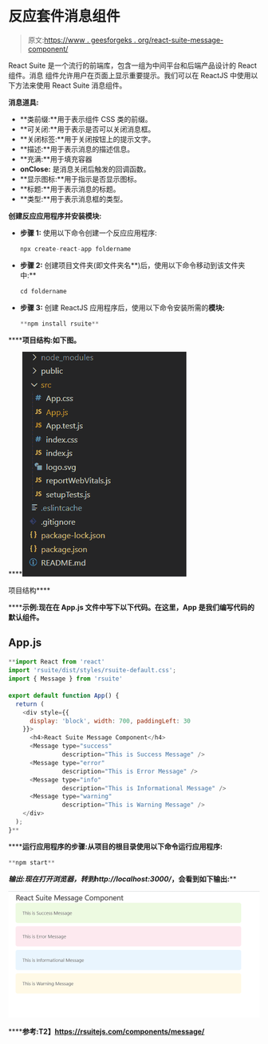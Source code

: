 # 反应套件消息组件

> 原文:[https://www . geesforgeks . org/react-suite-message-component/](https://www.geeksforgeeks.org/react-suite-message-component/)

React Suite 是一个流行的前端库，包含一组为中间平台和后端产品设计的 React 组件。消息  组件允许用户在页面上显示重要提示。我们可以在 ReactJS 中使用以下方法来使用 React Suite 消息组件。

**消息道具:**

*   **类前缀:**用于表示组件 CSS 类的前缀。
*   **可关闭:**用于表示是否可以关闭消息框。
*   **关闭标签:**用于关闭按钮上的提示文字。
*   **描述:**用于表示消息的描述信息。
*   **充满:**用于填充容器
*   **onClose:** 是消息关闭后触发的回调函数。
*   **显示图标:**用于指示是否显示图标。
*   **标题:**用于表示消息的标题。
*   **类型:**用于表示消息框的类型。

**创建反应应用程序并安装模块:**

*   **步骤 1:** 使用以下命令创建一个反应应用程序:

    ```jsx
    npx create-react-app foldername
    ```

*   **步骤 2:** 创建项目文件夹(即文件夹名**)后，使用以下命令移动到该文件夹中:**

    ```jsx
    cd foldername
    ```

*   **步骤 3:** 创建 ReactJS 应用程序后，使用以下命令安装所需的****模块:****

    ```jsx
    **npm install rsuite**
    ```

******项目结构:**如下图。****

****![](img/f04ae0d8b722a9fff0bd9bd138b29c23.png)

项目结构**** 

******示例:**现在在 **App.js** 文件中写下以下代码。在这里，App 是我们编写代码的默认组件。****

## ****App.js****

```jsx
**import React from 'react'
import 'rsuite/dist/styles/rsuite-default.css';
import { Message } from 'rsuite'

export default function App() {
  return (
    <div style={{
      display: 'block', width: 700, paddingLeft: 30
    }}>
      <h4>React Suite Message Component</h4>
      <Message type="success" 
               description="This is Success Message" />
      <Message type="error" 
               description="This is Error Message" />
      <Message type="info" 
               description="This is Informational Message" />
      <Message type="warning" 
               description="This is Warning Message" />
    </div>
  );
}**
```

******运行应用程序的步骤:**从项目的根目录使用以下命令运行应用程序:****

```jsx
**npm start**
```

******输出:**现在打开浏览器，转到***http://localhost:3000/***，会看到如下输出:****

****![](img/ff8be12a41bb5c735526885d4ce91d29.png)****

******参考:**T2】https://rsuitejs.com/components/message/****